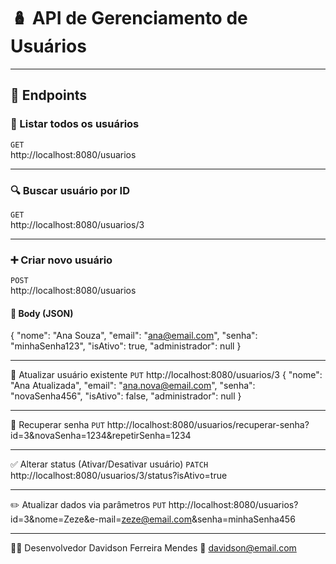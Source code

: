 # 🪆 API de Gerenciamento de Usuários


---

## 🚀 Endpoints


### 📄 Listar todos os usuários
`GET`  
http://localhost:8080/usuarios


---

### 🔍 Buscar usuário por ID  
`GET`  
http://localhost:8080/usuarios/3


---

### ➕ Criar novo usuário  
`POST`  
http://localhost:8080/usuarios

#### 🔧 Body (JSON)

{
"nome": "Ana Souza",
"email": "ana@email.com",
"senha": "minhaSenha123",
"isAtivo": true,
"administrador": null
}


---



🔁 Atualizar usuário existente
`PUT`
http://localhost:8080/usuarios/3
{
 "nome": "Ana Atualizada",
  "email": "ana.nova@email.com",
  "senha": "novaSenha456",
  "isAtivo": false,
  "administrador": null
}

---


🔑 Recuperar senha
`PUT`
http://localhost:8080/usuarios/recuperar-senha?id=3&novaSenha=1234&repetirSenha=1234

---


✅ Alterar status (Ativar/Desativar usuário)
`PATCH`
http://localhost:8080/usuarios/3/status?isAtivo=true

---


✏️ Atualizar dados via parâmetros
`PUT`
http://localhost:8080/usuarios?id=3&nome=Zeze&e-mail=zeze@email.com&senha=minhaSenha456


---








👨‍💻 Desenvolvedor
Davidson Ferreira Mendes
📧 davidson@email.com

